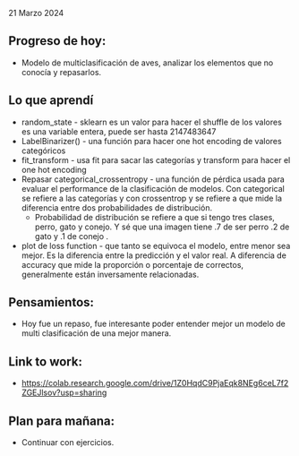 21 Marzo 2024

## Progreso de hoy:
- Modelo de multiclasificación de aves, analizar los elementos que no conocía y repasarlos. 
## Lo que aprendí 
- random_state - sklearn es un valor para hacer el shuffle de los valores es una variable entera, puede ser hasta 2147483647
- LabelBinarizer() - una función para hacer one hot encoding de valores categóricos
- fit_transform - usa fit para sacar las categorías y transform para hacer el one hot encoding
- Repasar categorical_crossentropy - una función de pérdica usada para evaluar el performance de la clasificación de modelos. Con categorical se refiere a las categorías y con crossentrop y se refiere a que mide la diferencia entre dos probabilidades de distribución.
	- Probabilidad de distribución se refiere a que si tengo tres clases, perro, gato y conejo. Y sé que una imagen tiene .7 de ser perro .2 de gato y .1 de conejo . 
- plot de loss function - que tanto se equivoca el modelo, entre menor sea mejor. Es la diferencia entre la predicción y el valor real. A diferencia de accuracy que mide la proporción o porcentaje de correctos, generalmente están inversamente relacionadas.
## **Pensamientos**:
- Hoy fue un repaso, fue interesante poder entender mejor un modelo de multi clasificación de una mejor manera. 
## Link to work: 
- https://colab.research.google.com/drive/1Z0HqdC9PjaEqk8NEg6ceL7f2ZGEJlsov?usp=sharing 
## Plan para mañana: 
-  Continuar con ejercicios. 
